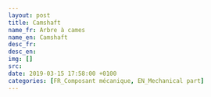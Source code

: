 ```yaml
---
layout: post
title: Camshaft
name_fr: Arbre à cames
name_en: Camshaft
desc_fr: 
desc_en: 
img: []
src: 
date: 2019-03-15 17:58:00 +0100
categories: [FR_Composant mécanique, EN_Mechanical part]
---
```

